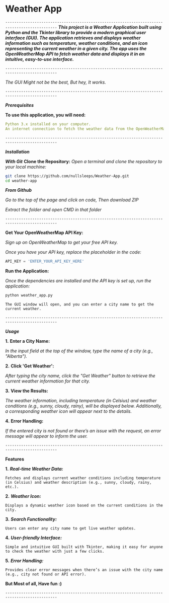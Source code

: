 # Weather App
`---------------------------------------------------------------------------------------------`
***This project is a Weather Application built using Python and the Tkinter library to provide a modern graphical user interface (GUI). The application retrieves and displays weather information such as temperature, weather conditions, and an icon representing the current weather in a given city. The app uses the OpenWeatherMap API to fetch weather data and displays it in an intuitive, easy-to-use interface.***

`---------------------------------------------------------------------------------------------`

*The GUI Might not be the best, But hey, It works.*

`---------------------------------------------------------------------------------------------`

***Prerequisites***

**To use this application, you will need:**
```yaml
Python 3.x installed on your computer.
An internet connection to fetch the weather data from the OpenWeatherMap API.
```

`---------------------------------------------------------------------------------------------`

***Installation***

***With Git***
**Clone the Repository:**
*Open a terminal and clone the repository to your local machine:*
```bash
git clone https://github.com/nullsleeps/Weather-App.git
cd weather-app
```


***From Github***

*Go to the top of the page and click on code, Then download ZIP*

*Extract the folder and open CMD in that folder*

`---------------------------------------------------------------------------------------------`

**Get Your OpenWeatherMap API Key:**

*Sign up on OpenWeatherMap to get your free API key.*

*Once you have your API key, replace the placeholder in the code:*

```python
API_KEY = 'ENTER_YOUR_API_KEY_HERE'
```

**Run the Application:**

*Once the dependencies are installed and the API key is set up, run the application:*
```bash
python weather_app.py
```
`The GUI window will open, and you can enter a city name to get the current weather.`

`---------------------------------------------------------------------------------------------`

***Usage***


**1.** **Enter a City Name:**

*In the input field at the top of the window, type the name of a city (e.g., "Alberta").*

**2.** **Click 'Get Weather':**

*After typing the city name, click the "Get Weather" button to retrieve the current weather information for that city.*

**3.** **View the Results:**

*The weather information, including temperature (in Celsius) and weather conditions (e.g., sunny, cloudy, rainy), will be displayed below. Additionally, a corresponding weather icon will appear next to the details.*

**4.** **Error Handling:**

*If the entered city is not found or there’s an issue with the request, an error message will appear to inform the user.*


`---------------------------------------------------------------------------------------------`

**Features**


**1.** ***Real-time Weather Data:***

`Fetches and displays current weather conditions including temperature (in Celsius) and weather description (e.g., sunny, cloudy, rainy, etc.).`


**2.** ***Weather Icon:***

`Displays a dynamic weather icon based on the current conditions in the city.`


**3.** ***Search Functionality:***

`Users can enter any city name to get live weather updates.`


**4.** ***User-friendly Interface:***

`Simple and intuitive GUI built with Tkinter, making it easy for anyone to check the weather with just a few clicks.`


**5.** ***Error Handling:***

`Provides clear error messages when there’s an issue with the city name (e.g., city not found or API error).`


**But Most of all, Have fun :)**

`---------------------------------------------------------------------------------------------`
